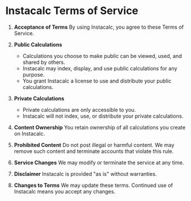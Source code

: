 # Instacalc Terms of Service

1. **Acceptance of Terms**
   By using Instacalc, you agree to these Terms of Service.

2. **Public Calculations**
   - Calculations you choose to make public can be viewed, used, and shared by others.
   - Instacalc may index, display, and use public calculations for any purpose.
   - You grant Instacalc a license to use and distribute your public calculations.

3. **Private Calculations**
   - Private calculations are only accessible to you.
   - Instacalc will not index, use, or distribute your private calculations.

4. **Content Ownership**
   You retain ownership of all calculations you create on Instacalc.

5. **Prohibited Content**
   Do not post illegal or harmful content. We may remove such content and terminate accounts that violate this rule.

6. **Service Changes**
   We may modify or terminate the service at any time.

7. **Disclaimer**
   Instacalc is provided "as is" without warranties.

8. **Changes to Terms**
   We may update these terms. Continued use of Instacalc means you accept any changes.

